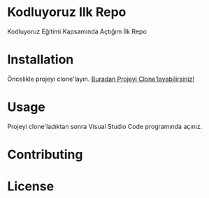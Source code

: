 # Kodluyoruz Ilk Repo

Kodluyoruz Eğitimi Kapsamında Açtığım İlk Repo

# Installation

Öncelikle projeyi clone'layın. [Buradan Projeyi Clone'layabilirsiniz!](https://github.com/hasanlafci3/kodluyoruzilkrepo.git)

# Usage

Projeyi clone'ladıktan sonra Visual Studio Code programında açınız.

# Contributing


# License
